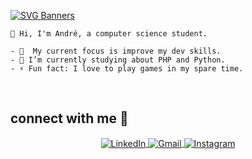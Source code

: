 [![SVG Banners](https://svg-banners.vercel.app/api?type=glitch&text1=André%20Lopes%20🎩&width=1000&height=400)](https://github.com/Akshay090/svg-banners)

```
👋 Hi, I'm André, a computer science student.

- 🔭  My current focus is improve my dev skills.
- 🌱 I’m currently studying about PHP and Python.
- ⚡ Fun fact: I love to play games in my spare time.

```
<br/>


## connect with me 🚀 

<div align="center">
   <a href="https://br.linkedin.com/in/andre-davi41?trk=people-guest_people_search-card" target="_blank">
      <img align="center" src="https://img.shields.io/badge/-LinkedIn-%230077B5?style=for-the-badge&logo=linkedin&logoColor=white" alt="LinkedIn" />
   </a>
   <a href="mailto:andredavilopes6@gmail.com">
      <img align="center" src="https://img.shields.io/badge/-Gmail-%23333?style=for-the-badge&logo=gmail&logoColor=white" alt="Gmail" />
   </a>
   <a href="https://www.instagram.com/andre.lopes.me/" target="_blank">
      <img align="center" src="https://img.shields.io/badge/-Instagram-%23E4405F?style=for-the-badge&logo=instagram&logoColor=white" alt="Instagram" />
   </a>
</div>
